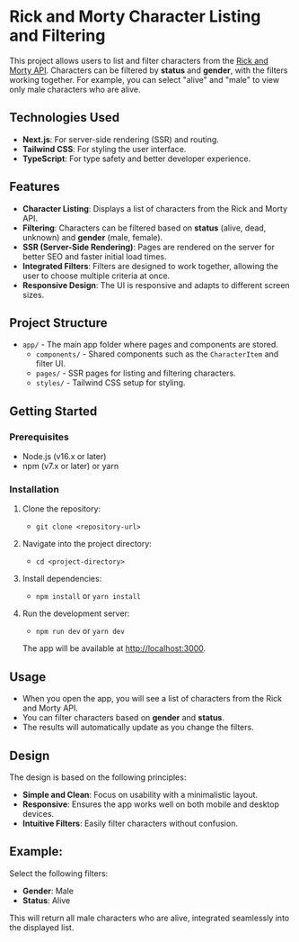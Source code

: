 # Rick and Morty Character Listing and Filtering

This project allows users to list and filter characters from the [Rick and Morty API](https://rickandmortyapi.com). Characters can be filtered by **status** and **gender**, with the filters working together. For example, you can select "alive" and "male" to view only male characters who are alive.

## Technologies Used

- **Next.js**: For server-side rendering (SSR) and routing.
- **Tailwind CSS**: For styling the user interface.
- **TypeScript**: For type safety and better developer experience.

## Features

- **Character Listing**: Displays a list of characters from the Rick and Morty API.
- **Filtering**: Characters can be filtered based on **status** (alive, dead, unknown) and **gender** (male, female).
- **SSR (Server-Side Rendering)**: Pages are rendered on the server for better SEO and faster initial load times.
- **Integrated Filters**: Filters are designed to work together, allowing the user to choose multiple criteria at once.
- **Responsive Design**: The UI is responsive and adapts to different screen sizes.

## Project Structure

- `app/` - The main app folder where pages and components are stored.
  - `components/` - Shared components such as the `CharacterItem` and filter UI.
  - `pages/` - SSR pages for listing and filtering characters.
  - `styles/` - Tailwind CSS setup for styling.

## Getting Started

### Prerequisites

- Node.js (v16.x or later)
- npm (v7.x or later) or yarn

### Installation

1. Clone the repository:

   - `git clone <repository-url>`

2. Navigate into the project directory:

   - `cd <project-directory>`

3. Install dependencies:

   - `npm install` or `yarn install`

4. Run the development server:

   - `npm run dev` or `yarn dev`

   The app will be available at [http://localhost:3000](http://localhost:3000).

## Usage

- When you open the app, you will see a list of characters from the Rick and Morty API.
- You can filter characters based on **gender** and **status**.
- The results will automatically update as you change the filters.

## Design

The design is based on the following principles:

- **Simple and Clean**: Focus on usability with a minimalistic layout.
- **Responsive**: Ensures the app works well on both mobile and desktop devices.
- **Intuitive Filters**: Easily filter characters without confusion.

## Example:

Select the following filters:

- **Gender**: Male
- **Status**: Alive

This will return all male characters who are alive, integrated seamlessly into the displayed list.
